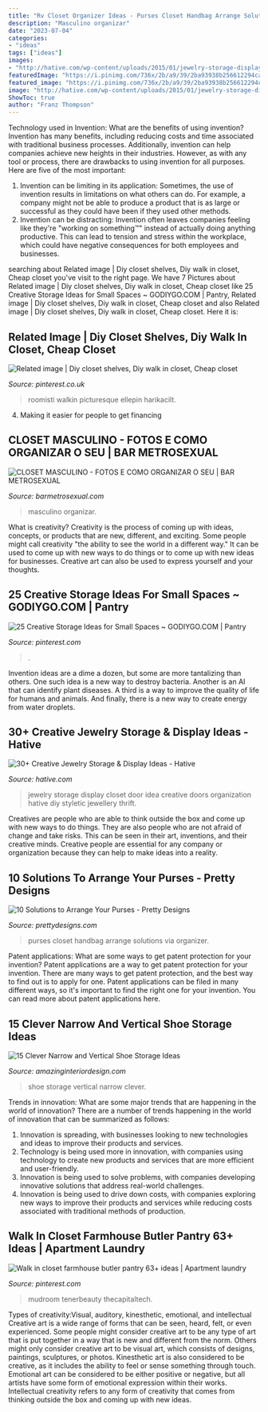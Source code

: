 ```yaml
---
title: "Rv Closet Organizer Ideas - Purses Closet Handbag Arrange Solutions Via Organizer"
description: "Masculino organizar"
date: "2023-07-04"
categories:
- "ideas"
tags: ["ideas"]
images:
- "http://hative.com/wp-content/uploads/2015/01/jewelry-storage-display-ideas/31-old-closet-door-display-idea.jpg"
featuredImage: "https://i.pinimg.com/736x/2b/a9/39/2ba93938b256612294caf84d330ea6be.jpg"
featured_image: "https://i.pinimg.com/736x/2b/a9/39/2ba93938b256612294caf84d330ea6be.jpg"
image: "http://hative.com/wp-content/uploads/2015/01/jewelry-storage-display-ideas/31-old-closet-door-display-idea.jpg"
ShowToc: true
author: "Franz Thompson"
---
```



Technology used in Invention: What are the benefits of using invention?
Invention has many benefits, including reducing costs and time associated with traditional business processes. Additionally, invention can help companies achieve new heights in their industries. However, as with any tool or process, there are drawbacks to using invention for all purposes. Here are five of the most important: 
1) Invention can be limiting in its application: Sometimes, the use of invention results in limitations on what others can do. For example, a company might not be able to produce a product that is as large or successful as they could have been if they used other methods. 
2) Invention can be distracting: Invention often leaves companies feeling like they're "working on something™" instead of actually doing anything productive. This can lead to tension and stress within the workplace, which could have negative consequences for both employees and businesses.

	

		
searching about Related image | Diy closet shelves, Diy walk in closet, Cheap closet you've visit to the right page. We have 7 Pictures about Related image | Diy closet shelves, Diy walk in closet, Cheap closet like 25 Creative Storage Ideas for Small Spaces ~ GODIYGO.COM | Pantry, Related image | Diy closet shelves, Diy walk in closet, Cheap closet and also Related image | Diy closet shelves, Diy walk in closet, Cheap closet. Here it is:
		
    
## Related Image | Diy Closet Shelves, Diy Walk In Closet, Cheap Closet

<img loading=lazy src="https://i.pinimg.com/736x/e5/76/f4/e576f4afce5393866cf212433136a8fa.jpg" onerror="this.onerror=null;this.src='https://tse3.mm.bing.net/th?id=OIP.H-IFRHsN3h-fxHH0Z2igHgHaLR&amp;pid=15.1';" alt="Related image | Diy closet shelves, Diy walk in closet, Cheap closet">

_Source: pinterest.co.uk_

>roomisti walkin picturesque ellepin harikacilt. 

	

4. Making it easier for people to get financing 

    
## CLOSET MASCULINO - FOTOS E COMO ORGANIZAR O SEU | BAR METROSEXUAL

<img loading=lazy src="http://www.barmetrosexual.com/wp-content/uploads/2013/12/closet-masculino-5.jpg" onerror="this.onerror=null;this.src='https://tse1.mm.bing.net/th?id=OIP.m8_OPfmoozlwb5AQCrN2PwHaF7&amp;pid=15.1';" alt="CLOSET MASCULINO - FOTOS E COMO ORGANIZAR O SEU | BAR METROSEXUAL">

_Source: barmetrosexual.com_

>masculino organizar. 

	

What is creativity?
Creativity is the process of coming up with ideas, concepts, or products that are new, different, and exciting. Some people might call creativity "the ability to see the world in a different way." It can be used to come up with new ways to do things or to come up with new ideas for businesses. Creative art can also be used to express yourself and your thoughts.

    
## 25 Creative Storage Ideas For Small Spaces ~ GODIYGO.COM | Pantry

<img loading=lazy src="https://i.pinimg.com/736x/0a/b4/f0/0ab4f0216dddd60bf872e4d41829a84b.jpg" onerror="this.onerror=null;this.src='https://tse3.mm.bing.net/th?id=OIP.Q65_bXyCw8MpnHOTgOJMIwHaLG&amp;pid=15.1';" alt="25 Creative Storage Ideas for Small Spaces ~ GODIYGO.COM | Pantry">

_Source: pinterest.com_

>. 

	

Invention ideas are a dime a dozen, but some are more tantalizing than others. One such idea is a new way to destroy bacteria. Another is an AI that can identify plant diseases. A third is a way to improve the quality of life for humans and animals. And finally, there is a new way to create energy from water droplets.

    
## 30+ Creative Jewelry Storage &amp; Display Ideas - Hative

<img loading=lazy src="http://hative.com/wp-content/uploads/2015/01/jewelry-storage-display-ideas/31-old-closet-door-display-idea.jpg" onerror="this.onerror=null;this.src='https://tse3.mm.bing.net/th?id=OIP.WDmjR3YVnfWx-6geBf_6-wHaJ4&amp;pid=15.1';" alt="30+ Creative Jewelry Storage &amp; Display Ideas - Hative">

_Source: hative.com_

>jewelry storage display closet door idea creative doors organization hative diy styletic jewellery thrift. 

	

Creatives are people who are able to think outside the box and come up with new ways to do things. They are also people who are not afraid of change and take risks. This can be seen in their art, inventions, and their creative minds. Creative people are essential for any company or organization because they can help to make ideas into a reality.

    
## 10 Solutions To Arrange Your Purses - Pretty Designs

<img loading=lazy src="https://www.prettydesigns.com/wp-content/uploads/2014/07/Handbag-Closet.jpg" onerror="this.onerror=null;this.src='https://tse4.mm.bing.net/th?id=OIP.AGBktNH46_AeTvEUDBr8jwHaKv&amp;pid=15.1';" alt="10 Solutions to Arrange Your Purses - Pretty Designs">

_Source: prettydesigns.com_

>purses closet handbag arrange solutions via organizer. 

	

Patent applications: What are some ways to get patent protection for your invention?
Patent applications are a way to get patent protection for your invention. There are many ways to get patent protection, and the best way to find out is to apply for one. Patent applications can be filed in many different ways, so it's important to find the right one for your invention. You can read more about patent applications here.

    
## 15 Clever Narrow And Vertical Shoe Storage Ideas

<img loading=lazy src="http://www.amazinginteriordesign.com/wp-content/uploads/2017/06/15-Clever-Narrow-and-Vertical-Shoe-Storage-Ideas-fi-1.jpg" onerror="this.onerror=null;this.src='https://tse4.mm.bing.net/th?id=OIP.TaXfbCYok19MBavtERZWjwHaJ4&amp;pid=15.1';" alt="15 Clever Narrow and Vertical Shoe Storage Ideas">

_Source: amazinginteriordesign.com_

>shoe storage vertical narrow clever. 

	

Trends in innovation: What are some major trends that are happening in the world of innovation?
There are a number of trends happening in the world of innovation that can be summarized as follows: 
1. Innovation is spreading, with businesses looking to new technologies and ideas to improve their products and services. 
2. Technology is being used more in innovation, with companies using technology to create new products and services that are more efficient and user-friendly. 
3. Innovation is being used to solve problems, with companies developing innovative solutions that address real-world challenges. 
4. Innovation is being used to drive down costs, with companies exploring new ways to improve their products and services while reducing costs associated with traditional methods of production.

    
## Walk In Closet Farmhouse Butler Pantry 63+ Ideas | Apartment Laundry

<img loading=lazy src="https://i.pinimg.com/736x/2b/a9/39/2ba93938b256612294caf84d330ea6be.jpg" onerror="this.onerror=null;this.src='https://tse2.mm.bing.net/th?id=OIP.e0i6n014pgfUU99wYdt9ZAAAAA&amp;pid=15.1';" alt="Walk in closet farmhouse butler pantry 63+ ideas | Apartment laundry">

_Source: pinterest.com_

>mudroom tenerbeauty thecapitaltech. 

	

Types of creativity:Visual, auditory, kinesthetic, emotional, and intellectual
Creative art is a wide range of forms that can be seen, heard, felt, or even experienced. Some people might consider creative art to be any type of art that is put together in a way that is new and different from the norm. Others might only consider creative art to be visual art, which consists of designs, paintings, sculptures, or photos. Kinesthetic art is also considered to be creative, as it includes the ability to feel or sense something through touch. Emotional art can be considered to be either positive or negative, but all artists have some form of emotional expression within their works. Intellectual creativity refers to any form of creativity that comes from thinking outside the box and coming up with new ideas.

